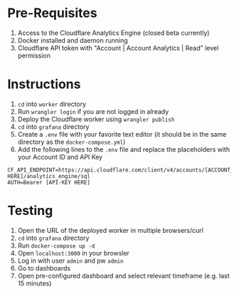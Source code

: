 # Pre-Requisites

1. Access to the Cloudflare Analytics Engine (closed beta currently)
2. Docker installed and daemon running
3. Cloudflare API token with "Account | Account Analytics | Read" level permission

# Instructions

1. `cd` into `worker` directory
2. Run `wrangler login` if you are not logged in already
3. Deploy the Cloudflare worker using `wrangler publish`
4. `cd` into `grafana` directory
5. Create a `.env` file with your favorite text editor (it should be in the same directory as the `docker-compose.yml`)
6. Add the following lines to the `.env` file and replace the placeholders with your Account ID and API Key

```
CF_API_ENDPOINT=https://api.cloudflare.com/client/v4/accounts/[ACCOUNT_ID HERE]/analytics_engine/sql
AUTH=Bearer [API-KEY HERE]
```

# Testing

1. Open the URL of the deployed worker in multiple browsers/curl
2. `cd` into `grafana` directory
3. Run `docker-compose up -d`
4. Open `localhost:3000` in your browsler
5. Log in with user `admin` and pw `admin`
6. Go to dashboards
7. Open pre-configured dashboard and select relevant timeframe (e.g. last 15 minutes)
